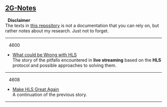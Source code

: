 ## [2G-Notes](https://2G-Lab.github.io/2G-Notes/)

&nbsp; **Disclaimer**  
The texts in [this repository](https://github.com/2G-Lab/2G-Notes) is not a documentation that you can rely on, but rather notes about my research. Just not to forget.  

---

&nbsp;&nbsp; 4600
- [What could be Wrong with HLS](https://2G-Lab.github.io/2G-Notes/4600.what-is-wrong-with-HLS/HLS-Study-4600.html)  
The story of the pitfalls encountered in **live streaming** based on the **HLS** protocol and possible approaches to solving them.  

---

&nbsp;&nbsp; 4608
- [Make HLS Great Again](https://2g-lab.github.io/2G-Notes/4608.make-HLS-great-again/HLS-Study-4608.html)  
A continuation of the previous story. 

---